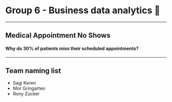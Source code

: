 # Group 6 - Business data analytics :crown:
---
## Medical Appointment No Shows
#### Why do 30% of patients miss their scheduled appointments?
---
## Team naming list

- Sagi Keren
- Mor Gringarten
- Rony Zucker
